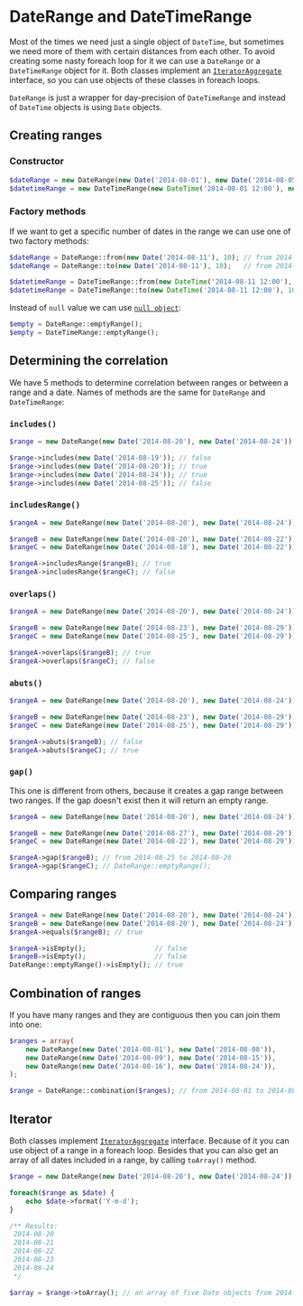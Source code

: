 # DateRange and DateTimeRange
Most of the times we need just a single object of `DateTime`, but sometimes we need more of them with certain distances from each other.
To avoid creating some nasty foreach loop for it we can use a `DateRange` or a `DateTimeRange` object for it. Both classes implement 
an [`IteratorAggregate`](http://php.net/manual/en/class.iteratoraggregate.php) interface, so you can use objects of these classes in foreach loops.

`DateRange` is just a wrapper for day-precision of `DateTimeRange` and instead of `DateTime` objects is using `Date` objects.

##  Creating ranges

### Constructor
```php
$dateRange = new DateRange(new Date('2014-08-01'), new Date('2014-08-05'));
$datetimeRange = new DateTimeRange(new DateTime('2014-08-01 12:00'), new DateTime('2014-08-01 17:00'), new DateInterval('P1H'));
```

### Factory methods
If we want to get a specific number of dates in the range we can use one of two factory methods:
```php
$dateRange = DateRange::from(new Date('2014-08-11'), 10); // from 2014-08-11 to 2014-08-20
$dateRange = DateRange::to(new Date('2014-08-11'), 10);   // from 2014-08-02 to 2014-08-11

$datetimeRange = DateTimeRange::from(new DateTime('2014-08-11 12:00'), 10, new DateInterval('P1H')); // from 2014-08-11 12:00 to 2014-08-11 21:00
$datetimeRange = DateTimeRange::to(new DateTime('2014-08-11 12:00'), 10, new DateInterval('P1H'));   // from 2014-08-11 03:00 to 2014-08-11 12:00
```
Instead of `null` value we can use [`null object`](http://refactoring.com/catalog/introduceNullObject.html):
```php
$empty = DateRange::emptyRange();
$empty = DateTimeRange::emptyRange();
```

## Determining the correlation
We have 5 methods to determine correlation between ranges or between a range and a date. Names of methods are the same for 
`DateRange` and `DateTimeRange`:

### `includes()`
```php
$range = new DateRange(new Date('2014-08-20'), new Date('2014-08-24'));

$range->includes(new Date('2014-08-19')); // false
$range->includes(new Date('2014-08-20')); // true
$range->includes(new Date('2014-08-24')); // true
$range->includes(new Date('2014-08-25')); // false
```

### `includesRange()`
```php
$rangeA = new DateRange(new Date('2014-08-20'), new Date('2014-08-24'));

$rangeB = new DateRange(new Date('2014-08-20'), new Date('2014-08-22'));
$rangeC = new DateRange(new Date('2014-08-18'), new Date('2014-08-22'));

$rangeA->includesRange($rangeB); // true
$rangeA->includesRange($rangeC); // false
```

### `overlaps()`
```php
$rangeA = new DateRange(new Date('2014-08-20'), new Date('2014-08-24'));

$rangeB = new DateRange(new Date('2014-08-23'), new Date('2014-08-29'));
$rangeC = new DateRange(new Date('2014-08-25'), new Date('2014-08-29'));

$rangeA->overlaps($rangeB); // true
$rangeA->overlaps($rangeC); // false
```

### `abuts()`
```php
$rangeA = new DateRange(new Date('2014-08-20'), new Date('2014-08-24'));

$rangeB = new DateRange(new Date('2014-08-23'), new Date('2014-08-29'));
$rangeC = new DateRange(new Date('2014-08-25'), new Date('2014-08-29'));

$rangeA->abuts($rangeB); // false
$rangeA->abuts($rangeC); // true
```

### `gap()`
This one is different from others, because it creates a gap range between two ranges.
If the gap doesn't exist then it will return an empty range.
```php
$rangeA = new DateRange(new Date('2014-08-20'), new Date('2014-08-24'));

$rangeB = new DateRange(new Date('2014-08-27'), new Date('2014-08-29'));
$rangeC = new DateRange(new Date('2014-08-22'), new Date('2014-08-29'));

$rangeA->gap($rangeB); // from 2014-08-25 to 2014-08-26
$rangeA->gap($rangeC); // DateRange::emptyRange();
```

## Comparing ranges
```php
$rangeA = new DateRange(new Date('2014-08-20'), new Date('2014-08-24'));
$rangeB = new DateRange(new Date('2014-08-20'), new Date('2014-08-24'));
$rangeA->equals($rangeB); // true

$rangeA->isEmpty();                 // false
$rangeB->isEmpty();                 // false
DateRange::emptyRange()->isEmpty(); // true
```

## Combination of ranges
If you have many ranges and they are contiguous then you can join them into one:
```php
$ranges = array(
	new DateRange(new Date('2014-08-01'), new Date('2014-08-08')),
	new DateRange(new Date('2014-08-09'), new Date('2014-08-15')),
	new DateRange(new Date('2014-08-16'), new Date('2014-08-24')),
);

$range = DateRange::combination($ranges); // from 2014-08-01 to 2014-08-24
```

## Iterator
Both classes implement [`IteratorAggregate`](http://php.net/manual/en/class.iteratoraggregate.php) interface. Because of it
you can use object of a range in a foreach loop. Besides that you can also get an array of all dates included in a range, by calling
`toArray()` method.
```php
$range = new DateRange(new Date('2014-08-20'), new Date('2014-08-24'));

foreach($range as $date) {
	echo $date->format('Y-m-d');
}

/** Results:
 2014-08-20
 2014-08-21
 2014-08-22
 2014-08-23
 2014-08-24
 */

$array = $range->toArray(); // an array of five Date objects from 2014-08-20 to 2014-08-24
```